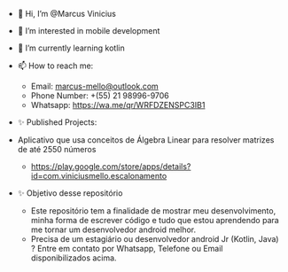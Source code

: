 - 👋 Hi, I’m @Marcus Vinicius
- 👀 I’m interested in mobile development
- 🌱 I’m currently learning kotlin
- 📫 How to reach me: 
    - Email: marcus-mello@outlook.com
    - Phone Number: +(55) 21 98996-9706
    - Whatsapp: https://wa.me/qr/WRFDZENSPC3IB1
- ✨ Published Projects:
- Aplicativo que usa conceitos de Álgebra Linear para resolver matrizes de até 2550 números
    - https://play.google.com/store/apps/details?id=com.viniciusmello.escalonamento

- ✨ Objetivo desse repositório
    - Este repositório tem a finalidade de mostrar meu desenvolvimento, minha forma de escrever código e tudo que estou aprendendo para me tornar um desenvolvedor android melhor.
    - Precisa de um estagiário ou desenvolvedor android Jr (Kotlin, Java) ? Entre em contato por Whatsapp, Telefone ou Email disponibilizados acima.
<!---
codewhile/codewhile is a ✨ special ✨ repository because its `README.md` (this file) appears on your GitHub profile.
You can click the Preview link to take a look at your changes.
--->

